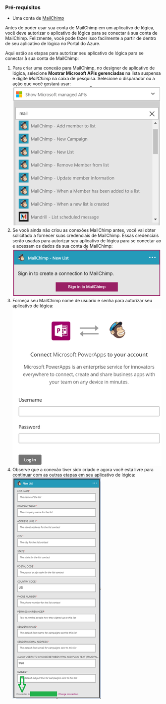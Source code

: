 ### <a name="prerequisites"></a>Pré-requisitos
- Uma conta de [MailChimp](https://www.MailChimp.com/) 

Antes de poder usar sua conta de MailChimp em um aplicativo de lógica, você deve autorizar o aplicativo de lógica para se conectar à sua conta de MailChimp. Felizmente, você pode fazer isso facilmente a partir de dentro de seu aplicativo de lógica no Portal do Azure. 

Aqui estão as etapas para autorizar seu aplicativo de lógica para se conectar à sua conta de MailChimp:

1. Para criar uma conexão para MailChimp, no designer de aplicativo de lógica, selecione **Mostrar Microsoft APIs gerenciadas** na lista suspensa e digite *MailChimp* na caixa de pesquisa. Selecione o disparador ou a ação que você gostará usar:  
  ![MailChimp etapa 1](./media/connectors-create-api-mailchimp/mailchimp-1.png)
2. Se você ainda não criou as conexões MailChimp antes, você vai obter solicitado a fornecer suas credenciais de MailChimp. Essas credenciais serão usadas para autorizar seu aplicativo de lógica para se conectar ao e acessam os dados da sua conta de MailChimp:  
  ![MailChimp etapa 2](./media/connectors-create-api-mailchimp/mailchimp-2.png)
3. Forneça seu MailChimp nome de usuário e senha para autorizar seu aplicativo de lógica:  
  ![MailChimp etapa 3](./media/connectors-create-api-mailchimp/mailchimp-3.png)   
4. Observe que a conexão tiver sido criado e agora você está livre para continuar com as outras etapas em seu aplicativo de lógica:  
  ![Etapa 4 do MailChimp](./media/connectors-create-api-mailchimp/mailchimp-4.png)
